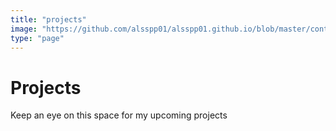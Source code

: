 ```yaml
---
title: "projects"
image: "https://github.com/alsspp01/alsspp01.github.io/blob/master/content/projects/user.png?raw=true"
type: "page"
---
```


# Projects
Keep an eye on this space for my upcoming projects
